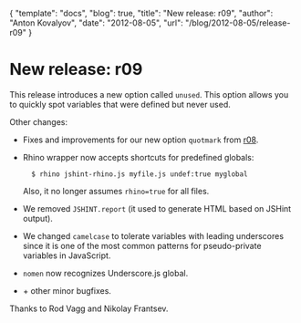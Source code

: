{
  "template": "docs",
  "blog": true,
  "title": "New release: r09",
  "author": "Anton Kovalyov",
  "date": "2012-08-05",
  "url": "/blog/2012-08-05/release-r09"
}

# New release: r09

This release introduces a new option called `unused`. This option
allows you to quickly spot variables that were defined but never used.

Other changes:

* Fixes and improvements for our new option `quotmark` from
  [r08](/blog/2012-07-26/release-r08/).
* Rhino wrapper now accepts shortcuts for predefined globals:

        $ rhino jshint-rhino.js myfile.js undef:true myglobal

    Also, it no longer assumes `rhino=true` for all files.
* We removed `JSHINT.report` (it used to generate HTML based on JSHint
  output).
* We changed `camelcase` to tolerate variables with leading underscores
  since it is one of the most common patterns for pseudo-private variables
    in JavaScript.
* `nomen` now recognizes Underscore.js global.
* \+ other minor bugfixes.

Thanks to Rod Vagg and Nikolay Frantsev.

